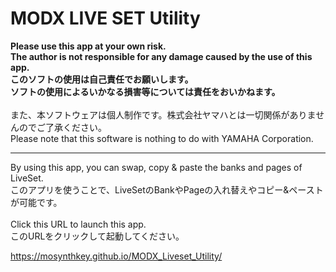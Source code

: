 # MODX LIVE SET Utility

<b>Please use this app at your own risk.<br>
The author is not responsible for any damage caused by the use of this app.<br>
このソフトの使用は自己責任でお願いします。<br>
ソフトの使用によるいかなる損害等については責任をおいかねます。<br></b>
<br>
また、本ソフトウェアは個人制作です。株式会社ヤマハとは一切関係がありませんのでご了承ください。<br>
Please note that this software is nothing to do with YAMAHA Corporation.<br>

---

By using this app, you can swap, copy & paste the banks and pages of LiveSet.<br>
このアプリを使うことで、LiveSetのBankやPageの入れ替えやコピー&ペーストが可能です。<br>
<br>
Click this URL to launch this app.<br>
このURLをクリックして起動してください。<br>

https://mosynthkey.github.io/MODX_Liveset_Utility/

